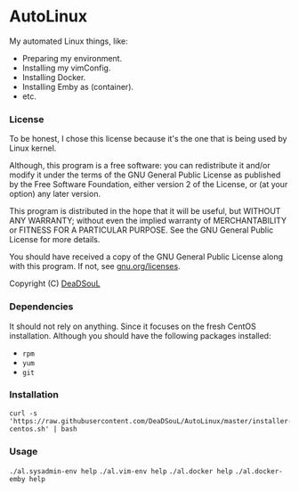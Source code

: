 # AutoLinux
My automated Linux things, like:
* Preparing my environment.
* Installing my vimConfig.
* Installing Docker.
* Installing Emby as (container).
* etc.

### License
To be honest, I chose this license because it's the one that is being used by Linux kernel.

Although, this program is a free software: you can redistribute it and/or modify it under the terms of the GNU General Public License as published by the Free Software Foundation, either version 2 of the License, or (at your option) any later version.

This program is distributed in the hope that it will be useful, but WITHOUT ANY WARRANTY; without even the implied warranty of MERCHANTABILITY or FITNESS FOR A PARTICULAR PURPOSE. See the GNU General Public License for more details.

You should have received a copy of the GNU General Public License along with this program.  If not, see [gnu.org/licenses](http://www.gnu.org/licenses/).

Copyright (C) [DeaDSouL](https://github.com/DeaDSouL)

### Dependencies
It should not rely on anything. Since it focuses on the fresh CentOS installation.
Although you should have the following packages installed:
* `rpm`
* `yum`
* `git`

### Installation
```
curl -s 'https://raw.githubusercontent.com/DeaDSouL/AutoLinux/master/installer-centos.sh' | bash
```

### Usage
`./al.sysadmin-env help`
`./al.vim-env help`
`./al.docker help`
`./al.docker-emby help`
